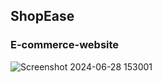 ## ShopEase 
### E-commerce-website
![Screenshot 2024-06-28 153001](https://github.com/UnnatiVe/E-commerce_website/assets/139119672/2e88abea-55de-44fb-9816-a66a6d4ee7e7)
